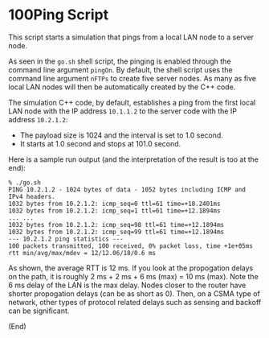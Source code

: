 # 100Ping Script

This script starts a simulation that pings from a local LAN node to 
a server node.

As seen in the `go.sh` shell script, the pinging is enabled through the command
line argument `pingOn`.  By default, the shell script uses the command line 
argument `nFTPs` to create five server nodes.  As many as five local LAN nodes 
will then be automatically created by the C++ code.

The simulation C++ code, by default, establishes a ping from the first local LAN 
node with the IP address `10.1.1.2` to the server code with the IP address `10.2.1.2`:

* The payload size is 1024 and the interval is set to 1.0 second.
* It starts at 1.0 second and stops at 101.0 second.

Here is a sample run output (and the interpretation of the result is too at
the end):
```
% ./go.sh
PING 10.2.1.2 - 1024 bytes of data - 1052 bytes including ICMP and IPv4 headers.
1032 bytes from 10.2.1.2: icmp_seq=0 ttl=61 time=+18.2401ms
1032 bytes from 10.2.1.2: icmp_seq=1 ttl=61 time=+12.1894ms
... ...
1032 bytes from 10.2.1.2: icmp_seq=98 ttl=61 time=+12.1894ms
1032 bytes from 10.2.1.2: icmp_seq=99 ttl=61 time=+12.1894ms
--- 10.2.1.2 ping statistics ---
100 packets transmitted, 100 received, 0% packet loss, time +1e+05ms
rtt min/avg/max/mdev = 12/12.06/18/0.6 ms
```

As shown, the average RTT is 12 ms.  If you look at the propogation 
delays on the path, it is roughly 2 ms + 2 ms + 6 ms (max) = 10 ms (max).
Note the 6 ms delay of the LAN is the max delay.  Nodes closer to
the router have shorter propogation delays (can be as short as 0).
Then, on a CSMA type of network, other types of protocol related 
delays such as sensing and backoff can be significant.

(End)

